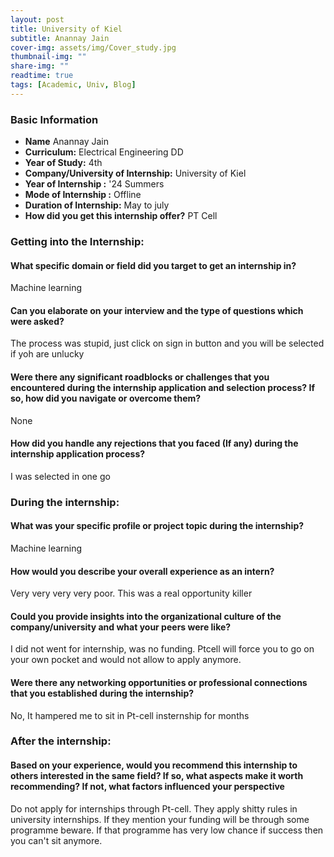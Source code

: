 ```yaml
---
layout: post
title: University of Kiel
subtitle: Anannay Jain
cover-img: assets/img/Cover_study.jpg
thumbnail-img: ""
share-img: ""
readtime: true
tags: [Academic, Univ, Blog]
---
```

### Basic Information

- **Name** Anannay Jain
- **Curriculum:** Electrical Engineering DD
- **Year of Study:** 4th
- **Company/University of Internship:** University of Kiel
- **Year of Internship :** '24 Summers
- **Mode of Internship :** Offline
- **Duration of Internship:** May to july
- **How did you get this internship offer?** PT Cell

### Getting into the Internship:

#### What specific domain or field did you target to get an internship in?
Machine learning

#### Can you elaborate on your interview and the type of questions which were asked?
The process was stupid, just click on sign in button and you will be selected if yoh are unlucky

#### Were there any significant roadblocks or challenges that you encountered during the internship application and selection process? If so, how did you navigate or overcome them?
None

#### How did you handle any rejections that you faced (If any) during the internship application process?
I was selected in one go

### During the internship:
#### What was your specific profile or project topic during the internship?
Machine learning

#### How would you describe your overall experience as an intern?
Very very very very poor. This was a real opportunity killer

#### Could you provide insights into the organizational culture of the company/university and what your peers were like?
I did not went for internship, was no funding. Ptcell will force you to go on your own pocket and would not allow to apply anymore. 

#### Were there any networking opportunities or professional connections that you established during the internship?
No, It hampered me to sit in Pt-cell insternship for months

### After the internship:

#### Based on your experience, would you recommend this internship to others interested in the same field? If so, what aspects make it worth recommending? If not, what factors influenced your perspective
Do not apply for internships through Pt-cell. They apply shitty rules in university internships. If they mention your funding will be through some programme beware. If that programme has very low chance if success then you can't sit anymore. 